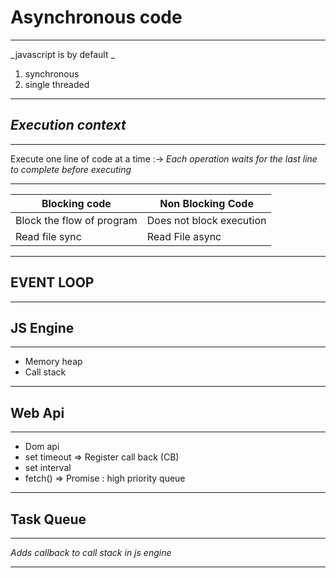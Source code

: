 # Asynchronous code

---

_javascript is by default _

1. synchronous
2. single threaded

---

## _Execution context_

---

Execute one line of code at a time :-> _Each operation waits for the last line to complete before executing_

---

| Blocking code             | Non Blocking Code        |
| ------------------------- | ------------------------ |
| Block the flow of program | Does not block execution |
| Read file sync            | Read File async          |

---

## EVENT LOOP

---

## JS Engine

---

- Memory heap
- Call stack

---

## Web Api

---

- Dom api
- set timeout => Register call back (CB)
- set interval
- fetch() => Promise : high priority queue

---

## Task Queue

---

_Adds callback to call stack in js engine_

---
